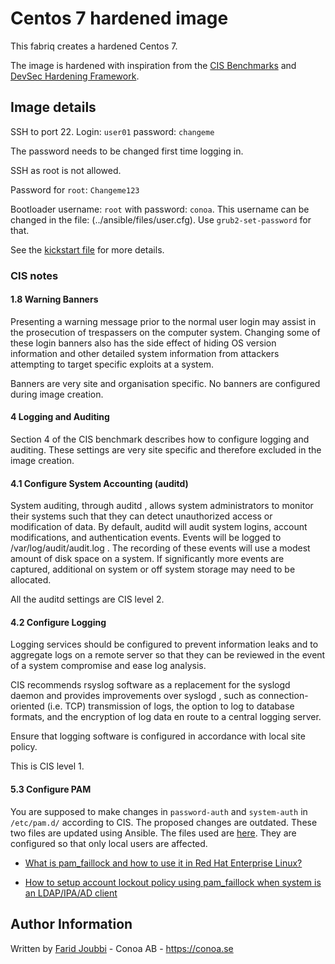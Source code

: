# Centos 7 hardened image


This fabriq creates a hardened Centos 7.

The image is hardened with inspiration from the [CIS Benchmarks](https://www.cisecurity.org/cis-benchmarks/) and [DevSec Hardening Framework](https://dev-sec.io/project/).


## Image details

SSH to port 22. Login: `user01` password: `changeme`

The password needs to be changed first time logging in.

SSH as root is not allowed.

Password for `root`: `Changeme123`

Bootloader username: `root` with password: `conoa`. This username can be changed in the file: (../ansible/files/user.cfg). Use `grub2-set-password` for that.

See the [kickstart file](./http/centos7-hardened-ks.cfg) for more details.


### CIS notes

#### 1.8 Warning Banners

Presenting a warning message prior to the normal user login may assist in the prosecution
of trespassers on the computer system. Changing some of these login banners also has the
side effect of hiding OS version information and other detailed system information from
attackers attempting to target specific exploits at a system.

Banners are very site and organisation specific.
No banners are configured during image creation.


#### 4 Logging and Auditing

Section 4 of the CIS benchmark describes how to configure logging and auditing.
These settings are very site specific and therefore excluded in the image creation.

#### 4.1 Configure System Accounting (auditd)

System auditing, through auditd , allows system administrators to monitor their systems
such that they can detect unauthorized access or modification of data. By default, auditd
will audit system logins, account modifications, and authentication events. Events will be
logged to /var/log/audit/audit.log . The recording of these events will use a modest
amount of disk space on a system. If significantly more events are captured, additional on
system or off system storage may need to be allocated.

All the auditd settings are CIS level 2.

#### 4.2 Configure Logging

Logging services should be configured to prevent information leaks and to aggregate logs
on a remote server so that they can be reviewed in the event of a system compromise and
ease log analysis.

CIS recommends rsyslog software as a replacement for the syslogd daemon and
provides improvements over syslogd , such as connection-oriented (i.e. TCP) transmission
of logs, the option to log to database formats, and the encryption of log data en route to a
central logging server.

Ensure that logging software is configured in accordance with local site policy.

This is CIS level 1.

#### 5.3 Configure PAM

You are supposed to make changes in `password-auth` and `system-auth` in `/etc/pam.d/` according to CIS.
The proposed changes are outdated.
These two files are updated using Ansible. The files used are [here](../ansible/files/etc/pam.d/).
They are configured so that only local users are affected.

* [What is pam_faillock and how to use it in Red Hat Enterprise Linux?](https://access.redhat.com/solutions/62949)

* [How to setup account lockout policy using pam_faillock when system is an LDAP/IPA/AD client](https://access.redhat.com/solutions/880793)


Author Information
------------------

Written by [Farid Joubbi](https://github.com/faridjoubbi) - Conoa AB - https://conoa.se
